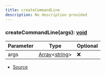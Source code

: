 ```yaml
---
title: createCommandLine
description: No description provided
---
```



### createCommandLine(args): [void](https://developer.mozilla.org/en-US/docs/Web/JavaScript/Reference/Global_Objects/undefined)

| Parameter | Type | Optional |
| ----------- | ----------- | ----------- |
| args | [Array](https://developer.mozilla.org/en-US/docs/Web/JavaScript/Reference/Global_Objects/Array)\<[string](https://developer.mozilla.org/en-US/docs/Web/JavaScript/Reference/Global_Objects/String)> | ❌ |


- [Source](https://github.com/neplextech/micro-docgen/blob/fbfcd84c930585aff5882714b14f394715057a88/src/cli/index.ts#L5)